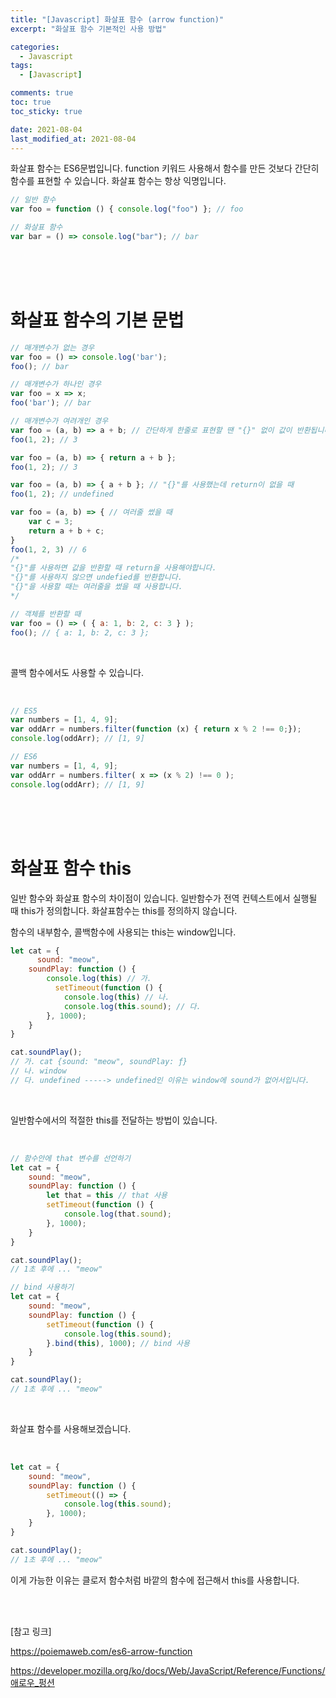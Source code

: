 ```yaml
---
title: "[Javascript] 화살표 함수 (arrow function)"
excerpt: "화살표 함수 기본적인 사용 방법"

categories:
  - Javascript
tags:
  - [Javascript]

comments: true
toc: true
toc_sticky: true

date: 2021-08-04
last_modified_at: 2021-08-04
---
```



화살표 함수는 ES6문법입니다. function 키워드 사용해서 함수를 만든 것보다 간단히 함수를 표현할 수 있습니다. 화살표 함수는 항상 익명입니다.


```javascript
// 일반 함수
var foo = function () { console.log("foo") }; // foo

// 화살표 함수
var bar = () => console.log("bar"); // bar
```

<br><br><br>


# 화살표 함수의 기본 문법

```javascript
// 매개변수가 없는 경우
var foo = () => console.log('bar');
foo(); // bar

// 매개변수가 하나인 경우
var foo = x => x;
foo('bar'); // bar

// 매개변수가 여려개인 경우
var foo = (a, b) => a + b; // 간단하게 한줄로 표현할 땐 "{}" 없이 값이 반환됩니다.
foo(1, 2); // 3

var foo = (a, b) => { return a + b }; 
foo(1, 2); // 3

var foo = (a, b) => { a + b }; // "{}"를 사용했는데 return이 없을 때 
foo(1, 2); // undefined

var foo = (a, b) => { // 여러줄 썼을 때
	var c = 3;
	return a + b + c;
}
foo(1, 2, 3) // 6
/*
"{}"를 사용하면 값을 반환할 때 return을 사용해야합니다.
"{}"를 사용하지 않으면 undefied를 반환합니다.
"{}"을 사용할 때는 여러줄을 썼을 때 사용합니다.
*/

// 객체를 반환할 때
var foo = () => ( { a: 1, b: 2, c: 3 } );
foo(); // { a: 1, b: 2, c: 3 };
```

<br>

콜백 함수에서도 사용할 수 있습니다.

<br>

```javascript
// ES5
var numbers = [1, 4, 9];
var oddArr = numbers.filter(function (x) { return x % 2 !== 0;});
console.log(oddArr); // [1, 9]
```

```javascript
// ES6
var numbers = [1, 4, 9];
var oddArr = numbers.filter( x => (x % 2) !== 0 );
console.log(oddArr); // [1, 9]
```

<br><br><br>

# 화살표 함수 this

일반 함수와 화살표 함수의 차이점이 있습니다. 일반함수가 전역 컨텍스트에서 실행될 때 this가 정의합니다. 화살표함수는 this를 정의하지 않습니다.

함수의 내부함수, 콜백함수에 사용되는 this는 window입니다.


```javascript
let cat = {
	  sound: "meow",
  	soundPlay: function () {
      	console.log(this) // 가.
		  setTimeout(function () {
			console.log(this) // 나.
			console.log(this.sound); // 다.
		}, 1000);
    }
}

cat.soundPlay();
// 가. cat {sound: "meow", soundPlay: ƒ}
// 나. window
// 다. undefined -----> undefined인 이유는 window에 sound가 없어서입니다.
```

<br>

일반함수에서의 적절한 this를 전달하는 방법이 있습니다.


<br>

```javascript
// 함수안에 that 변수를 선언하기
let cat = {
	sound: "meow",
  	soundPlay: function () {
      	let that = this // that 사용
		setTimeout(function () {
			console.log(that.sound);
		}, 1000);
    }
}

cat.soundPlay();
// 1초 후에 ... "meow"

// bind 사용하기
let cat = {
	sound: "meow",
  	soundPlay: function () {
		setTimeout(function () {
			console.log(this.sound);
		}.bind(this), 1000); // bind 사용
    }
}

cat.soundPlay();
// 1초 후에 ... "meow"
```

<br>

화살표 함수를 사용해보겠습니다.

<br>

```javascript
let cat = {
	sound: "meow",
  	soundPlay: function () {
		setTimeout(() => {
			console.log(this.sound);
		}, 1000);
    }
}

cat.soundPlay();
// 1초 후에 ... "meow"
```

이게 가능한 이유는 클로저 함수처럼 바깥의 함수에 접근해서 this를 사용합니다.

<br><br>

[참고 링크]

<https://poiemaweb.com/es6-arrow-function>

<https://developer.mozilla.org/ko/docs/Web/JavaScript/Reference/Functions/애로우_펑션>